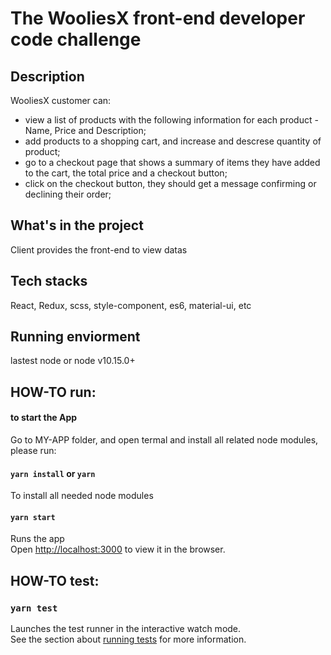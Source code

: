 # The WooliesX front-end developer code challenge

## Description
WooliesX customer can:
- view a list of products with the following information for each product - Name, Price and Description;
- add products to a shopping cart, and increase and descrese quantity of product;
- go to a checkout page that shows a summary of items they have added to the cart, the total price and a checkout button;
- click on the checkout button, they should get a message confirming or declining their order;

## What's in the project
Client provides the front-end to view datas

## Tech stacks
React, Redux, scss, style-component, es6, material-ui, etc

## Running enviorment
lastest node or node v10.15.0+

## HOW-TO run:
#### to start the App

Go to MY-APP folder, and open termal and install all related node modules, please run:

#### `yarn install` or `yarn`

To install all needed node modules

#### `yarn start`

Runs the app<br>
Open [http://localhost:3000](http://localhost:3000) to view it in the browser.

## HOW-TO test:

### `yarn test`
Launches the test runner in the interactive watch mode.<br>
See the section about [running tests](https://facebook.github.io/create-react-app/docs/running-tests) for more information.
